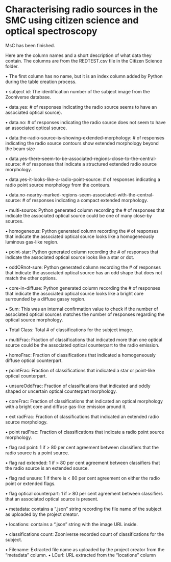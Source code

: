 # Characterising radio sources in the SMC using citizen science and optical spectroscopy

MsC has been finished.


Here are the column names and a short description of what data they contain. The columns are from the
REDTEST.csv file in the Citizen Science folder.

• The first column has no name, but it is an index column added by Python during the table creation process.

• subject id: The identification number of the subject image from the Zooniverse database.

• data.yes: # of responses indicating the radio source seems to have an associated optical source).

• data.no: # of responses indicating the radio source does not seem to have an associated optical source.

• data.the-radio-source-is-showing-extended-morphology: # of responses indicating the radio source contours show extended morphology beyond the beam size

• data.yes-there-seem-to-be-associated-regions-close-to-the-central-source: # of responses that indicate a structured extended radio source morphology.

• data.yes-it-looks-like-a-radio-point-source: # of responses indicating a radio point source morphology from the contours.

• data.no-nearby-marked-regions-seem-associated-with-the-central-source: # of responses indicating a compact extended morphology.

• multi-source: Python generated column recording the # of responses that indicate the associated optical source could be one of many close-by sources.

• homogeneous: Python generated column recording the # of responses that indicate the associated optical source looks like a homogeneously luminous gas-like region.

• point-star: Python generated column recording the # of responses that indicate the associated optical source looks like a star or dot.

• oddORnot-sure: Python generated column recording the # of responses that indicate the associated optical source has an odd shape that does not match the other options.

• core-in-diffuse: Python generated column recording the # of responses that indicate the associated optical source looks like a bright core surrounded by a diffuse gassy region.

• Sum: This was an internal confirmation value to check if the number of associated optical sources matches the number of responses regarding the optical source morphology.

• Total Class: Total # of classifications for the subject image.

• multiFrac: Fraction of classifications that indicated more than one optical source could be the associated optical counterpart to the radio emission.

• homoFrac: Fraction of classifications that indicated a homogeneously diffuse optical counterpart.

• pointFrac: Fraction of classifications that indicated a star or point-like optical counterpart.

• unsureOddFrac: Fraction of classifications that indicated and oddly shaped or uncertain optical counterpart morphology.

• coreFrac: Fraction of classifications that indicated an optical morphology with a bright core and diffuse gas-like emission around it.

• ext radFrac: Fraction of classifications that indicated an extended radio source morphology.

• point radFrac: Fraction of classifications that indicate a radio point source morphology.

• flag rad point: 1 if > 80 per cent agreement between classifiers that the radio source is a point source.

• flag rad extended: 1 if > 80 per cent agreement between classifiers that the radio source is an extended source.

• flag rad unsure: 1 if there is < 80 per cent agreement on either the radio point or extended flags.

• flag optical counterpart: 1 if > 80 per cent agreement between classifiers that an associated optical source is present.

• metadata: contains a “.json” string recording the file name of the subject as uploaded by the project creator.

• locations: contains a “.json” string with the image URL inside.

• classifications count: Zooniverse recorded count of classifications for the subject.

• Filename: Extracted file name as uploaded by the project creator from the “metadata” column.
• LCurl: URL extracted from the “locations” column
